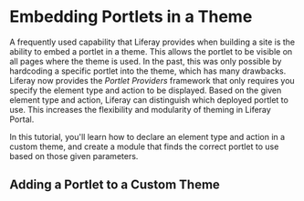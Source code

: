 # Embedding Portlets in a Theme

A frequently used capability that Liferay provides when building a site is the
ability to embed a portlet in a theme. This allows the portlet to be visible on
all pages where the theme is used. In the past, this was only possible by
hardcoding a specific portlet into the theme, which has many drawbacks. Liferay
now provides the *Portlet Providers* framework that only requires you specify
the element type and action to be displayed. Based on the given element type and
action, Liferay can distinguish which deployed portlet to use. This increases
the flexibility and modularity of theming in Liferay Portal.

In this tutorial, you'll learn how to declare an element type and action in a
custom theme, and create a module that finds the correct portlet to use based on
those given parameters.

## Adding a Portlet to a Custom Theme


